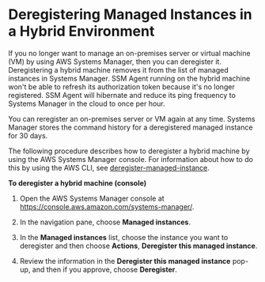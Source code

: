 # Deregistering Managed Instances in a Hybrid Environment<a name="systems-manager-managed-instances-advanced-deregister"></a>

If you no longer want to manage an on\-premises server or virtual machine \(VM\) by using AWS Systems Manager, then you can deregister it\. Deregistering a hybrid machine removes it from the list of managed instances in Systems Manager\. SSM Agent running on the hybrid machine won't be able to refresh its authorization token because it's no longer registered\. SSM Agent will hibernate and reduce its ping frequency to Systems Manager in the cloud to once per hour\.

You can reregister an on\-premises server or VM again at any time\. Systems Manager stores the command history for a deregistered managed instance for 30 days\.

The following procedure describes how to deregister a hybrid machine by using the AWS Systems Manager console\. For information about how to do this by using the AWS CLI, see [deregister\-managed\-instance](https://docs.aws.amazon.com/cli/latest/reference/ssm/deregister-managed-instance.html)\.

**To deregister a hybrid machine \(console\)**

1. Open the AWS Systems Manager console at [https://console\.aws\.amazon\.com/systems\-manager/](https://console.aws.amazon.com/systems-manager/)\.

1. In the navigation pane, choose **Managed instances**\.

1. In the **Managed instances** list, choose the instance you want to deregister and then choose **Actions**, **Deregister this managed instance**\.

1. Review the information in the **Deregister this managed instance** pop\-up, and then if you approve, choose **Deregister**\.